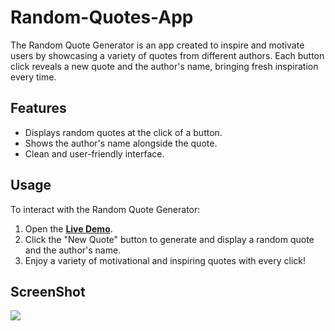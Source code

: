 # Random-Quotes-App
The Random Quote Generator is an app created to inspire and motivate users by showcasing a variety of quotes from different authors. Each button click reveals a new quote and the author's name, bringing fresh inspiration every time.
## Features
<ul>
  <li>Displays random quotes at the click of a button.</li>
  <li>Shows the author's name alongside the quote.</li>
  <li>Clean and user-friendly interface.</li>
</ul>

## Usage 

To interact with the Random Quote Generator:  

1. Open the **[Live Demo](https://esraaalzoghby.github.io/Random-Quotes-App/)**.  
2. Click the "New Quote" button to generate and display a random quote and the author's name.  
3. Enjoy a variety of motivational and inspiring quotes with every click!

## ScreenShot
<img src= "https://github.com/user-attachments/assets/4017b6ae-ed1d-48e4-8517-be9af210aabf">
